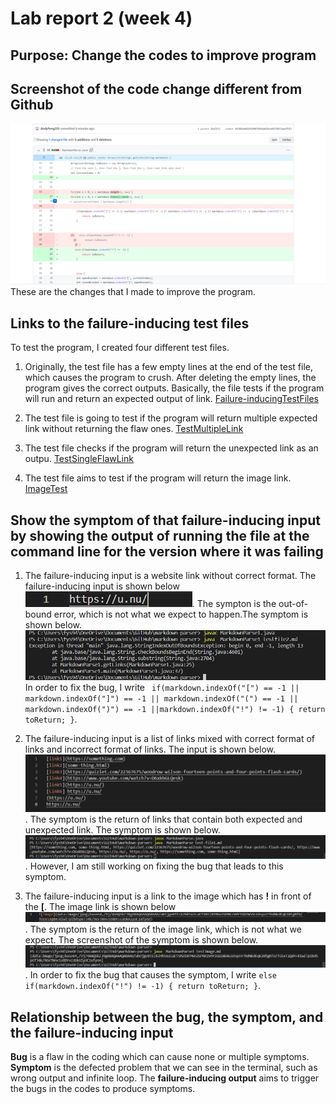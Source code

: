 # Lab report 2 (week 4)

## Purpose: Change the codes to improve program 

## Screenshot of the code change different from Github
![image](changecode.png)
These are the changes that I made to improve the program. 

## Links to the failure-inducing test files
To test the program, I created four different test files.
1. Originally, the test file has a few empty lines at the end of the test file, which causes the program to crush. After deleting the empty lines, the program gives the correct outputs. Basically, the file tests if the program will run and return an  expected output of link. [Failure-inducingTestFiles](https://github.com/AndyFeng233/markdown-parser/blob/main/test-file.md)

2. The test file is going to test if the program will return multiple expected link without returning the flaw ones. [TestMultipleLink](https://github.com/AndyFeng233/markdown-parser/blob/main/test-file1.md)

3. The test file checks if the program will return the unexpected link as an outpu. [TestSingleFlawLink](https://github.com/AndyFeng233/markdown-parser/blob/main/testfile2.md)

4. The test file aims to test if the program will return the image link. [ImageTest](https://github.com/AndyFeng233/markdown-parser/blob/main/testImage.md)

## Show the symptom of that failure-inducing input by showing the output of running the file at the command line for the version where it was failing

1. The failure-inducing input is a website link without correct format. The failure-inducing input is shown below ![image](incorrectFormat.png). The sympton is the out-of-bound error, which is not what we expect to happen.The symptom is shown below. ![image](outOfBound%20.png) In order to fix the bug, I write ` if(markdown.indexOf("[") == -1 || markdown.indexOf("]") == -1 || markdown.indexOf("(") == -1 || markdown.indexOf(")") == -1 ||markdown.indexOf("!") != -1) {
                return toReturn;
            }`.

2. The failure-inducing input is a list of links mixed with correct format of links and incorrect format of links. The input is shown below. ![image](ListOfLink.png). The symptom is the return of links that contain both expected and unexpected link. The symptom is shown below. ![image](ListLinkError.png). However, I am still working on fixing the bug that leads to this symptom.

3. The failure-inducing input is a link to the image which has **!** in front of the **[**. The image link is shown below ![image](image.png). The symptom is the return of the image link, which is not what we expect. The screenshot of the symptom is shown below. ![iamge](testi.png). In order to fix the bug that causes the symptom, I write `else if(markdown.indexOf("!") != -1) {
                return toReturn;
            }`.



## Relationship between the bug, the symptom, and the failure-inducing input

  **Bug** is a flaw in the coding which can cause none or multiple symptoms. **Symptom** is the defected problem that we can see in the terminal, such as wrong output and infinite loop. The **failure-inducing output** aims to trigger the bugs in the codes to produce symptoms. 